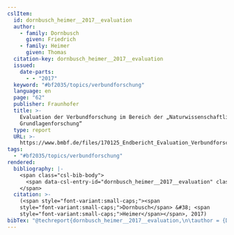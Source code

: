 ```yaml
---
cslItem:
  id: dornbusch_heimer__2017__evaluation
  author:
    - family: Dornbusch
      given: Friedrich
    - family: Heimer
      given: Thomas
  citation-key: dornbusch_heimer__2017__evaluation
  issued:
    date-parts:
      - - "2017"
  keyword: "#bf2035/topics/verbundforschung"
  language: en
  page: "62"
  publisher: Fraunhofer
  title: >-
    Evaluation der Verbundforschung im Bereich der „Naturwissenschaftlichen
    Grundlagenforschung“
  type: report
  URL: >-
    https://www.bmbf.de/files/170125_Endbericht_Evaluation_Verbundforschung_NWGF.pdf
tags:
  - "#bf2035/topics/verbundforschung"
rendered:
  bibliography: |-
    <span class="csl-bib-body">
      <span data-csl-entry-id="dornbusch_heimer__2017__evaluation" class="csl-entry"><span class='author-bib'>Dornbusch, &#38; Heimer, T.</span>. <span class='date-bib'>(2017)</span>. <span class='title'><i><b><span style="font-style:normal;">Evaluation der Verbundforschung im Bereich der „Naturwissenschaftlichen Grundlagenforschung“</span></b></i></span> (S. 62). Fraunhofer. <span class='URL'><a href='https://www.bmbf.de/files/170125_Endbericht_Evaluation_Verbundforschung_NWGF.pdf'>LINK</a></span></span>
    </span>
  citation: >-
    (<span style="font-variant:small-caps;"><span
    style="font-variant:small-caps;">Dornbusch</span> &#38; <span
    style="font-variant:small-caps;">Heimer</span></span>, 2017)
bibTex: "@techreport{dornbusch_heimer__2017__evaluation,\n\tauthor = {Dornbusch, Friedrich and Heimer, Thomas},\n\tyear = {2017},\n\tpages = {62},\n\tinstitution = {Fraunhofer},\n\ttitle = {Evaluation der {Verbundforschung} im {Bereich} der \\quotedblbase{}{Naturwissenschaftlichen} {Grundlagenforschung}``},\n}\n\n"
---
```

